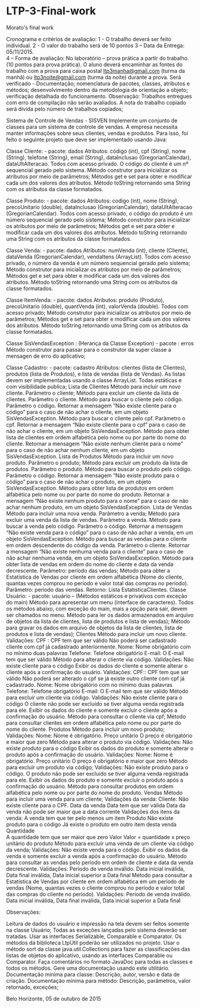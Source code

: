 # LTP-3-Final-work
Morato's final work

Cronograma e critérios de avaliação:
1 - O trabalho deverá ser feito individual.  2 - O valor do trabalho será de 10 pontos
3 – Data da Entrega: 05/11/2015.           
4 – Forma de avaliação: 
No laboratório – prova prática a partir do trabalho. (10 pontos para prova prática). O aluno deverá encaminhar as fontes do trabalho com a prova para caixa postal ltp3manha@gmail.com (turma da manhã) ou ltp3noite@gmail.com (turma da noite) durante a prova.
Será verificado - Documentação; nomenclatura de pacotes, classes, atributos e métodos; desenvolvimento dentro da metodologia de orientação a objeto; verificação detalhada do funcionamento. 
Observação: 
Trabalhos entregues com erro de compilação não serão avaliados.
A nota do trabalho copiado será divida pelo número de trabalhos copiados;

Sistema de Controle de Vendas - SISVEN
Implemente um conjunto de classes para um sistema de controle de vendas. A empresa necessita manter informações sobre seus clientes, vendas e produtos. Para isso, foi feito o seguinte projeto que deve ser implementado usando Java:



Classe Cliente: - pacote: dados
Atributos: código (int), cpf (String), nome (String), telefone (String), email (String), dataInclusao (GregorianCalendar), dataUltAlteracao. Todos com acesso privado. O código do cliente é um nº sequencial gerado pelo sistema.
Método construtor para inicializar os atributos por meio de parâmetros;
Métodos get e set para obter e modificar cada um dos valores dos atributos.
Método toString retornando uma String com os atributos da classe formatados.

Classe Produto: - pacote: dados
Atributos: codigo (int), nome (String), precoUnitario (double), dataInclusao (GregorianCalendar), dataUltAlteracao (GregorianCalendar). Todos com acesso privado, o código do produto é um número sequencial gerado pelo sistema;
Método construtor para inicializar os atributos por meio de parâmetros;
Métodos get e set para obter e modificar cada um dos valores dos atributos.
Método toString retornando uma String com os atributos da classe formatados.

Classe Venda: - pacote: dados
Atributos: numVenda (int), cliente (Cliente), dataVenda (GregorianCalendar), vendaItens (ArrayList<itemVenda>). Todos com acesso privado, o número da venda é um número sequencial gerado pelo sistema;
Método construtor para inicializar os atributos por meio de parâmetros;
Métodos get e set para obter e modificar cada um dos valores dos atributos.
Método toString retornando uma String com os atributos da classe formatados.

Classe ItemVenda: - pacote: dados
Atributos: produto (Produto), precoUnitario (double), quantVenda (int), valorVenda (double). Todos com acesso privado;
Método construtor para inicializar os atributos por meio de parâmetros;
Métodos get e set para obter e modificar cada um dos valores dos atributos.
Método toString retornando uma String com os atributos da classe formatados.
 
Classe SisVendasException : (Herança da Classe Exception) - pacote : erros
Método construtor para passar para o construtor da super classe a mensagen de erro do aplicativo;

Classe Cadastro: - pacote: cadastro
Atributos: clientes (lista de Clientes), produtos (lista de Produtos), e lista de vendas (lista de Vendas). As listas devem ser implementadas usando a classe ArrayList. Todas estáticas e com visibilidade publica;
Lista de Clientes
Método para incluir um novo cliente. Parâmetro o cliente;
Método para excluir um cliente da lista de clientes. Parâmetro o cliente.
Método para buscar o cliente pelo código. Parâmetro o código. Retornar a mensagem “Não existe cliente para o código” para o caso de não achar o cliente, em um objeto SisVendasException.
Método para buscar o cliente pelo cpf. Parâmetro o cpf. Retornar a mensagem “Não existe cliente para o cpf” para o caso de não achar o cliente, em um objeto SisVendasException.
Método para obter lista de clientes em ordem alfabética pelo nome ou por parte do nome do cliente. Retornar a mensagem “Não existe nenhum cliente para o nome” para o caso de não achar nenhum cliente, em um objeto SisVendasException.
Lista de Produtos
Método para incluir um novo produto. Parâmetro o produto;
Método para excluir um produto da lista de produtos. Parâmetro o produto.
Método para buscar o produto pelo código. Parâmetro o código. Retornar a mensagem “Não existe produto para o código” para o caso de não achar o produto, em um objeto SisVendasException.
Método para obter lista de produtos em ordem alfabética pelo nome ou por parte do nome do produto. Retornar a mensagem “Não existe nenhum produto para o nome” para o caso de não achar nenhum produto, em um objeto SisVendasException.
Lista de Vendas
Método para incluir uma nova venda. Parâmetro a venda;
Método para excluir uma venda da lista de vendas. Parâmetro a venda.
Método para buscar a venda pelo código. Parâmetro o código. Retornar a mensagem “Não existe venda para o código” para o caso de não achar a venda, em um objeto SisVendasException.
Método para buscar as vendas para o cliente em ordem descendente do código da venda. Parâmetro o cliente. Retornar a mensagem “Não existe nenhuma venda para o cliente” para o caso de não achar nenhuma venda, em um objeto SisVendasException.
Método para obter lista de vendas em ordem do nome do cliente e data da venda decrescente. Parâmetro: período das vendas;
Método para obter a Estatística de Vendas por cliente em ordem alfabética (Nome do cliente, quantas vezes comprou no período e valor total das compras no período). Parâmetro: período das vendas. Retorno: Lista EstatisticaClientes.
Classe Usuário: - pacote: usuário – (Métodos estáticos e privativos com exceção do main)
Método para apresentar um menu (interface de caracteres). Todos os métodos abaixo, com exceção do main, mais a opção para sair, devem ser chamados no menu. 
Método para ler os dados armazenados em arquivo de objetos da lista de clientes, lista de produtos e lista de vendas);
Método para gravar os dados em arquivo de objetos da lista de clientes, lista de produtos e lista de vendas);
Clientes
Método para incluir um novo cliente. 
Validações:
CPF :
CPF tem que ser válido
Não poderá ser cadastrado cliente com cpf já cadastrado anteriormente.
Nome:
Nome obrigatório com no mínimo duas palavras
Telefone:
Telefone obrigatório
E-mail:
O E-mail tem que ser válido
Método para alterar o cliente via código.
Validações:
Não existe cliente para o código
Exibir os dados do cliente e somente alterar o cliente após a confirmação do usuário.
Validações:
CPF::
CPF tem que ser válido
Não poderá ser alterado o cpf se já existe outro cliente com cpf já cadastrado.
Nome:
Nome obrigatório com no mínimo duas palavras
Telefone:
Telefone obrigatório
E-mail:
O E-mail tem que ser válido
Método para excluir um cliente via código. 
Validações:
Não existe cliente para o código
O cliente não pode ser excluído se tiver alguma venda registrada para ele.
Exibir os dados do cliente e somente excluir o cliente após a confirmação do usuário.
Método para consultar o cliente via cpf;
Método para consultar clientes em ordem alfabética pelo nome ou por parte do nome do cliente.
Produtos
Método para incluir um novo produto;
Validações:
Nome:
Nome é obrigatório.
Preço unitário
O preço é obrigatório e maior que zero
Método para alterar o produto via código.
Validações:
Não existe produto para o código
Exibir os dados do produto e somente alterar o produto após a confirmação do usuário.
Validações:
Nome:
Nome é obrigatório.
Preço unitário
O preço é obrigatório e maior que zero
Método para excluir um produto via código;
 Validações:
Não existe produto para o código.
O produto não pode ser excluído se tiver alguma venda registrada para ele.
Exibir os dados do produto e somente excluir o produto após a confirmação do usuário.
Método para consultar produtos em ordem alfabética pelo nome ou por parte do nome do produto.
Vendas
Método para incluir uma venda para um cliente;
Validações da venda:
Cliente:
Não existe cliente para o CPF.
Data da venda
Data tem que ser válida
Data da venda não pode ser maior que a data corrente
Validações dos itens da venda:
A venda tem que ter pelo menos um item
Produto
Não existe produto para o código
Já existe o produto em outro item desta venda
Quantidade	
A quantidade tem que ser maior que zero
Valor
Valor = quantidade x preço unitário do produto
Método para excluir uma venda de um cliente via código da venda;
Validações:
Não existe venda para o código.
Exibir os dados da venda e somente excluir a venda após a confirmação do usuário.
Método para consultar as vendas pelo período em ordem de cliente e data da venda decrescente. 
Validações:
Período de venda inválido.
Data inicial inválida, Data final inválida, Data inicial superior a Data final
Método para consultar a Estatística de Vendas por cliente em ordem alfabética em um período de vendas (Nome, quantas vezes o cliente comprou no período e valor total das compras do cliente no período). 
Validações:
Período de venda inválido.
Data inicial inválida, Data final inválida, Data inicial superior a Data final




Observações:

Leitura de dados do usuário e impressão na tela devem ser feitos somente na classe Usuário;
Todas as exceções lançadas pelo sistema deverão ser tratadas. 
Usar as interfaces Serializable, Comparable e Comparator.
Os métodos da biblioteca LtpUtil poderão ser utilizados no projeto.
Usar o método sort da classe java.util.Collections para fazer as classificações das listas de objetos do aplicativo, usando as interfaces Comparable ou Comparator.
Faça comentários no formato JavaDoc para todas as classes e todos os métodos. Gere uma documentação usando este utilitário. Documentação mínima para classe: Descrição, autor, versão e data de criação. Documentação mínima para método: Descrição, parâmetros, valor retornado, exceções;




Belo Horizonte, 05 de outubro de 2015
